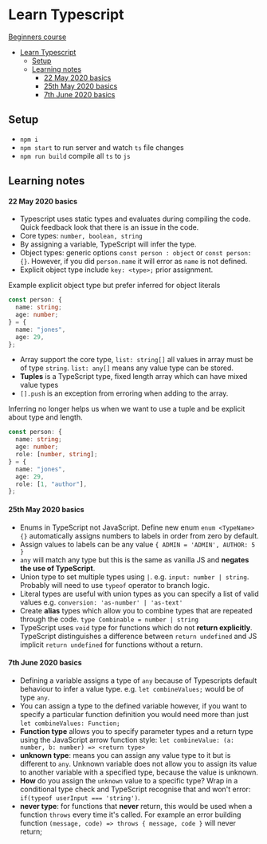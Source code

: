 # Learn Typescript

[Beginners course](https://www.youtube.com/watch?v=BwuLxPH8IDs)

- [Learn Typescript](#learn-typescript)
  - [Setup](#setup)
  - [Learning notes](#learning-notes)
      - [22 May 2020 basics](#22-may-2020-basics)
      - [25th May 2020 basics](#25th-may-2020-basics)
      - [7th June 2020 basics](#7th-june-2020-basics)

## Setup

- `npm i`
- `npm start` to run server and watch `ts` file changes
- `npm run build` compile all `ts` to `js`

## Learning notes

#### 22 May 2020 basics

- Typescript uses static types and evaluates during compiling the code. Quick feedback look that there is an issue in the code.
- Core types: `number, boolean, string`
- By assigning a variable, TypeScript will infer the type.
- Object types: generic options `const person : object` or `const person: {}`. However, if you did `person.name` it will error as `name` is not defined.
- Explicit object type include `key: <type>;` prior assignment.

Example explicit object type but prefer inferred for object literals

```typescript
const person: {
  name: string;
  age: number;
} = {
  name: "jones",
  age: 29,
};
```

- Array support the core type, `list: string[]` all values in array must be of type `string`. `list: any[]` means any value type can be stored.
- **Tuples** is a TypeScript type, fixed length array which can have mixed value types
- `[].push` is an exception from erroring when adding to the array.

Inferring no longer helps us when we want to use a tuple and be explicit about type and length.

```typescript
const person: {
  name: string;
  age: number;
  role: [number, string];
} = {
  name: "jones",
  age: 29,
  role: [1, "author"],
};
```

#### 25th May 2020 basics

- Enums in TypeScript not JavaScript. Define new enum `enum <TypeName> {}` automatically assigns numbers to labels in order from zero by default.
- Assign values to labels can be any value `{ ADMIN = 'ADMIN', AUTHOR: 5 }`
- `any` will match any type but this is the same as vanilla JS and **negates the use of TypeScript**.
- Union type to set multiple types using `|`. e.g. `input: number | string`. Probably will need to use `typeof` operator to branch logic.
- Literal types are useful with union types as you can specify a list of valid values e.g. `conversion: 'as-number' | 'as-text'`
- Create **alias** types which allow you to combine types that are repeated through the code. `type Combinable = number | string`
- TypeScript uses `void` type for functions which do not **return explicitly**. TypeScript distinguishes a difference between `return undefined` and JS implicit `return undefined` for functions without a return.

#### 7th June 2020 basics

- Defining a variable assigns a type of `any` because of Typescripts default behaviour to infer a value type. e.g. `let combineValues;` would be of type `any`.
- You can assign a type to the defined variable however, if you want to specify a particular function definition you would need more than just `let combineValues: Function;`
- **Function type** allows you to specify parameter types and a return type using the JavaScript arrow function style: `let combineValue: (a: number, b: number) => <return type>`
- **unknown type**: means you can assign any value type to it but is different to `any`. Unknown variable does not allow you to assign its value to another variable with a specified type, because the value is unknown.
- **How** do you assign the `unknown` value to a specific type? Wrap in a conditional type check and TypeScript recognise that and won't error: `if(typeof userInput === 'string')`.
- **never type**: for functions that **never** return, this would be used when a function `throws` every time it's called. For example an error building function `(message, code) => throws { message, code }` will never return;
